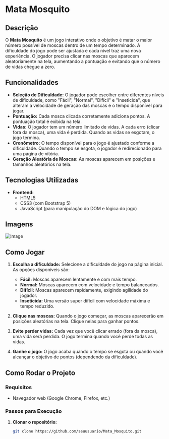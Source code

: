 # Mata Mosquito

## Descrição

O **Mata Mosquito** é um jogo interativo onde o objetivo é matar o maior número possível de moscas dentro de um tempo determinado. A dificuldade do jogo pode ser ajustada e cada nível traz uma nova experiência. O jogador precisa clicar nas moscas que aparecem aleatoriamente na tela, aumentando a pontuação e evitando que o número de vidas chegue a zero.

## Funcionalidades

- **Seleção de Dificuldade:** O jogador pode escolher entre diferentes níveis de dificuldade, como "Fácil", "Normal", "Difícil" e "Inseticida", que alteram a velocidade de geração das moscas e o tempo disponível para jogar.
- **Pontuação:** Cada mosca clicada corretamente adiciona pontos. A pontuação total é exibida na tela.
- **Vidas:** O jogador tem um número limitado de vidas. A cada erro (clicar fora da mosca), uma vida é perdida. Quando as vidas se esgotam, o jogo termina.
- **Cronômetro:** O tempo disponível para o jogo é ajustado conforme a dificuldade. Quando o tempo se esgota, o jogador é redirecionado para uma página de vitória.
- **Geração Aleatória de Moscas:** As moscas aparecem em posições e tamanhos aleatórios na tela.

## Tecnologias Utilizadas

- **Frontend:**  
  - HTML5
  - CSS3 (com Bootstrap 5)
  - JavaScript (para manipulação do DOM e lógica do jogo)

## Imagens

![image](https://github.com/user-attachments/assets/63858f65-3b03-4a84-901d-c4dfc7e391cb)



## Como Jogar

1. **Escolha a dificuldade:** Selecione a dificuldade do jogo na página inicial. As opções disponíveis são:
   - **Fácil:** Moscas aparecem lentamente e com mais tempo.
   - **Normal:** Moscas aparecem com velocidade e tempo balanceados.
   - **Difícil:** Moscas aparecem rapidamente, exigindo agilidade do jogador.
   - **Inseticida:** Uma versão super difícil com velocidade máxima e tempo reduzido.

2. **Clique nas moscas:** Quando o jogo começar, as moscas aparecerão em posições aleatórias na tela. Clique nelas para ganhar pontos.

3. **Evite perder vidas:** Cada vez que você clicar errado (fora da mosca), uma vida será perdida. O jogo termina quando você perde todas as vidas.

4. **Ganhe o jogo:** O jogo acaba quando o tempo se esgota ou quando você alcançar o objetivo de pontos (dependendo da dificuldade).

## Como Rodar o Projeto

### Requisitos

- Navegador web (Google Chrome, Firefox, etc.)

### Passos para Execução

1. **Clonar o repositório:**
   ```bash
   git clone https://github.com/seuusuario/Mata_Mosquito.git

